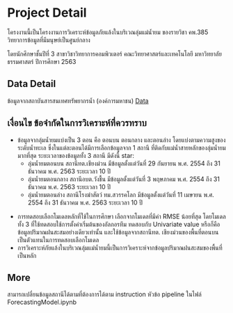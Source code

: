 # Project Detail
โครงงานนี้เป็นโครงงานการวิเคราะห์ข้อมูลภัยแล้งในบริเวณลุ่มแม่น้ำยม ของรายวิชา คพ.385 วิทยาการข้อมูลที่มีมนุษย์เป็นศูนย์กลาง

โดยนักศึกษาชั้นปีที่ 3 สาขาวิชาวิทยาการคอมพิวเตอร์ คณะวิทยาศาสตร์และเทคโนโลยี มหาวิทยาลัยธรรมศาสตร์ ปีการศึกษา 2563


## Data Detail
ข้อมูลจากสถาบันสารสนเทศทรัพยากรน้ำ (องค์การมหาชน) [Data](https://drive.google.com/drive/folders/1ezFS9OX_Mmj8V-rSclCaBi8Mqthv2hA-?usp=sharing)


## เงื่อนไข ข้อจํากัดในการวิเคราะห์ที่ควรทราบ
- ข้อมูลจากลุ่มน้ำยมแบ่งเป็น 3 ตอน คือ ตอนบน ตอนกลาง และตอนล่าง โดยแบ่งตามความสูงของระดับน้ำทะเล ซึ่งในแต่ละตอนได้มีการเลือกข้อมูลจาก 1 สถานี ที่ติดกับแม่น้ำสายหลักของลุ่มน้ำยมมากที่สุด ระยะเวลาของข้อมูลทั้ง 3 สถานี มีดังนี้
star:
  - ลุ่มน้ำยมตอนบน สถานีทต.เชียงม่วน มีข้อมูลตั้งแต่วันที่ 29 กันยายน พ.ศ. 2554 ถึง 31 ธันวาคม พ.ศ. 2563 ระยะเวลา 10 ปี
  - ลุ่มน้ำยมตอนกลาง สถานีอบต.วังชื้น  มีข้อมูลตั้งแต่วันที่ 3 พฤษภาคม พ.ศ. 2554 ถึง 31 ธันวาคม พ.ศ. 2563 ระยะเวลา 10 ปี
  - ลุ่มน้ำยมตอนล่าง สถานีโรงฆ่าสัตว์ ทม.สวรรคโลก  มีข้อมูลตั้งแต่วันที่ 11 เมษายน พ.ศ. 2554 ถึง 31 ธันวาคม พ.ศ. 2563 ระยะเวลา 10 ปี
* การทดสอบเลือกโมเดลหลักที่ใช้ในการศึกษา เลือกจากโมเดลที่มีค่า RMSE น้อยที่สุด โดยโมเดลทั้ง 3 ที่ใช้ทดสอบใช้การตั้งค่าเริ่มต้นของอัลกอรทึม ทดสอบกับ Univariate value หรือก็คือข้อมูลปริมาณฝนสะสมอย่างเดียวเท่านั้น และใช้ข้อมูลจากสถานีทต. เชียงม่วนของพื้นที่ตอนบนเป็นตัวแทนในการทดสอบเลือกโมเดล
* การวิเคราะห์ภัยแล้งในบริเวณลุ่มแม่น้ำยมนี้เป็นการวิเคราะห์จากข้อมูลปริมาณฝนสะสมของพื้นที่เป็นหลัก


## More
สามารถเปลี่ยนข้อมูลสถานีได้ตามที่ต้องการได้ตาม instruction หัวข้อ pipeline ในไฟล์ ForecastingModel.ipynb
